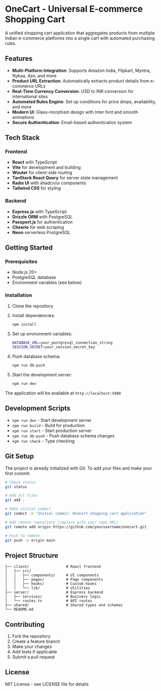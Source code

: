 # OneCart - Universal E-commerce Shopping Cart

A unified shopping cart application that aggregates products from multiple Indian e-commerce platforms into a single cart with automated purchasing rules.

## Features

- **Multi-Platform Integration**: Supports Amazon India, Flipkart, Myntra, Nykaa, Ajio, and more
- **Product URL Extraction**: Automatically extracts product details from e-commerce URLs
- **Real-Time Currency Conversion**: USD to INR conversion for international sites
- **Automated Rules Engine**: Set up conditions for price drops, availability, and more
- **Modern UI**: Glass-morphism design with Inter font and smooth animations
- **Secure Authentication**: Email-based authentication system

## Tech Stack

### Frontend
- **React** with TypeScript
- **Vite** for development and building
- **Wouter** for client-side routing
- **TanStack React Query** for server state management
- **Radix UI** with shadcn/ui components
- **Tailwind CSS** for styling

### Backend
- **Express.js** with TypeScript
- **Drizzle ORM** with PostgreSQL
- **Passport.js** for authentication
- **Cheerio** for web scraping
- **Neon** serverless PostgreSQL

## Getting Started

### Prerequisites

- Node.js 20+ 
- PostgreSQL database
- Environment variables (see below)

### Installation

1. Clone the repository
2. Install dependencies:
   ```bash
   npm install
   ```

3. Set up environment variables:
   ```bash
   DATABASE_URL=your_postgresql_connection_string
   SESSION_SECRET=your_session_secret_key
   ```

4. Push database schema:
   ```bash
   npm run db:push
   ```

5. Start the development server:
   ```bash
   npm run dev
   ```

The application will be available at `http://localhost:5000`

## Development Scripts

- `npm run dev` - Start development server
- `npm run build` - Build for production
- `npm run start` - Start production server
- `npm run db:push` - Push database schema changes
- `npm run check` - Type checking

## Git Setup

The project is already initialized with Git. To add your files and make your first commit:

```bash
# Check status
git status

# Add all files
git add .

# Make initial commit
git commit -m "Initial commit: OneCart shopping cart application"

# Add remote repository (replace with your repo URL)
git remote add origin https://github.com/yourusername/onecart.git

# Push to remote
git push -u origin main
```

## Project Structure

```
├── client/                 # React frontend
│   ├── src/
│   │   ├── components/     # UI components
│   │   ├── pages/          # Page components
│   │   ├── hooks/          # Custom hooks
│   │   └── lib/            # Utilities
├── server/                 # Express backend
│   ├── services/           # Business logic
│   └── routes.ts           # API routes
├── shared/                 # Shared types and schemas
└── README.md
```

## Contributing

1. Fork the repository
2. Create a feature branch
3. Make your changes
4. Add tests if applicable
5. Submit a pull request

## License

MIT License - see LICENSE file for details